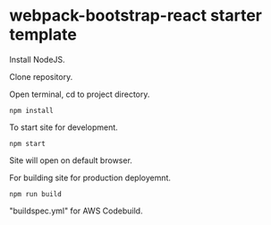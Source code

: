 # webpack-bootstrap-react starter template

Install NodeJS.

Clone repository.

Open terminal, cd to project directory.

`npm install`

To start site for development.

`npm start`

Site will open on default browser.

For building site for production deployemnt.

`npm run build`

"buildspec.yml" for AWS Codebuild.
